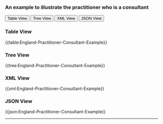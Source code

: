 ### An example to illustrate the practitioner who is a consultant

<div class="tab">
 <button class="tablinks active" onclick="openTab(event, 'Table View')">Table View</button>
 <button class="tablinks" onclick="openTab(event, 'Tree View')">Tree View</button>
  <button class="tablinks" onclick="openTab(event, 'XML View')">XML View</button>
  <button class="tablinks" onclick="openTab(event, 'JSON View')">JSON View</button>
</div>
    
<div id="Table View" class="tabcontent" style="display:block">
  <h3>Table View</h3>
{{table:England-Practitioner-Consultant-Example}}
</div>
<div id="Tree View" class="tabcontent">
  <h3>Tree View</h3>
{{tree:England-Practitioner-Consultant-Example}}
</div>
<div id="XML View" class="tabcontent">
  <h3>XML View</h3>
{{xml:England-Practitioner-Consultant-Example}}
</div>
<div id="JSON View" class="tabcontent">
  <h3>JSON View</h3>
{{json:England-Practitioner-Consultant-Example}}
</div>

---